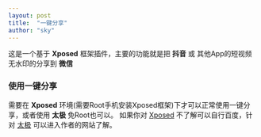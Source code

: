 ```yaml
---
layout: post
title:  "一键分享"
author: "sky"
---
```


这是一个基于 __Xposed__ 框架插件，主要的功能就是把 __抖音__ 或 其他App的短视频无水印的分享到 __微信__  

### 使用一键分享
需要在 __Xposed__ 环境(需要Root手机安装Xposed框架)下才可以正常使用一键分享，或者使用 __太极__ 免Root也可以。
如果你对 [Xposed](https://xposed.appkg.com/) 不了解可以自行百度，针对 [太极](https://taichi.cool/) 可以进入作者的网站了解。 

